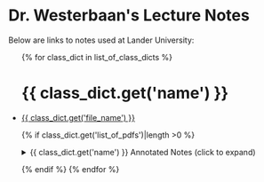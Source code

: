 <h1>Dr. Westerbaan's Lecture Notes</h1>

Below are links to notes used at Lander University:

<ul>{% for class_dict in list_of_class_dicts %}
<h1> {{ class_dict.get('name') }} </h1>

<li><a href="https://github.com/pwesterbaan/lander_lecture_notes/raw/main/{{ class_dict.get('file_name') }}" target="_blank">{{ class_dict.get('file_name') }}</a></li>

{% if class_dict.get('list_of_pdfs')|length >0 %}
<details name="annotated_notes">
  <summary>{{ class_dict.get('name') }} Annotated Notes (click to expand)</summary>

  <ul id="{{class_dict.get('list_id')}}">{% for file in class_dict.get('list_of_pdfs') %}
    <script> add_link_by_date("{{class_dict.get('list_id')}}","{{class_dict.get('release_date').get(file,'')}}","{{class_dict.get('base_url')}}{{file}}")</script>
{% endfor %}
  </ul>
</details>

{% endif %}
{% endfor %}
</ul>